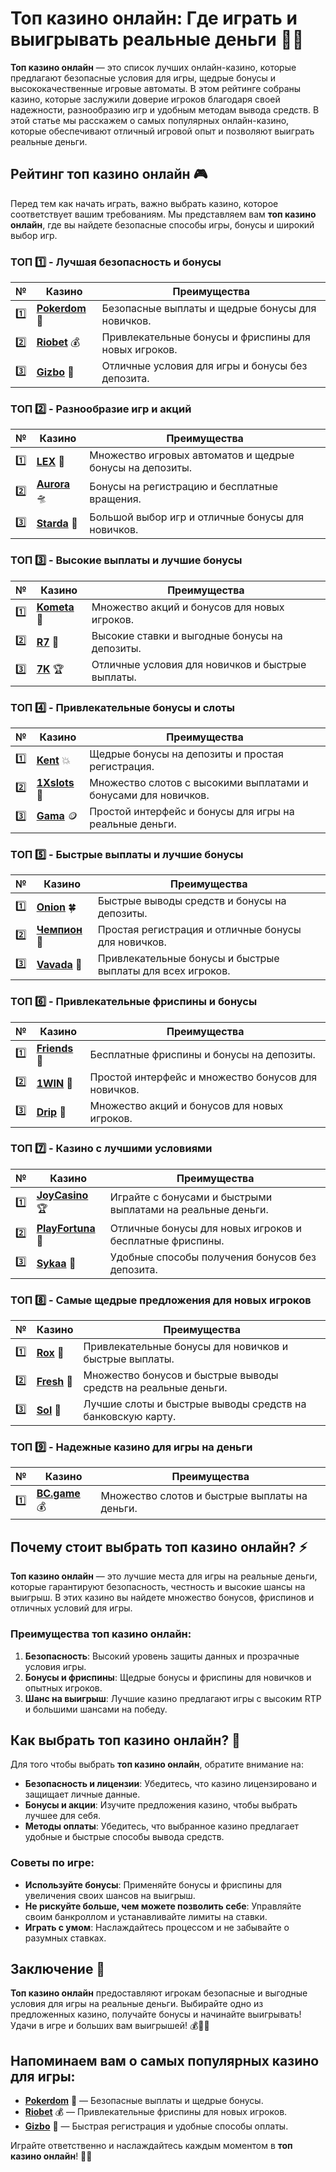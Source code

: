 # Топ казино онлайн: Где играть и выигрывать реальные деньги 🎰💸

**Топ казино онлайн** — это список лучших онлайн-казино, которые предлагают безопасные условия для игры, щедрые бонусы и высококачественные игровые автоматы. В этом рейтинге собраны казино, которые заслужили доверие игроков благодаря своей надежности, разнообразию игр и удобным методам вывода средств. В этой статье мы расскажем о самых популярных онлайн-казино, которые обеспечивают отличный игровой опыт и позволяют выиграть реальные деньги.

## Рейтинг топ казино онлайн 🎮

Перед тем как начать играть, важно выбрать казино, которое соответствует вашим требованиям. Мы представляем вам **топ казино онлайн**, где вы найдете безопасные способы игры, бонусы и широкий выбор игр.

### ТОП 1️⃣ - Лучшая безопасность и бонусы

| №  | Казино | Преимущества |
|----|--------|--------------|
| 1️⃣ | [**Pokerdom**](https://brandplay.link/4k77v2yx) 🎉 | Безопасные выплаты и щедрые бонусы для новичков. |
| 2️⃣ | [**Riobet**](https://brandplay.link/7xBLTPyj) 💰 | Привлекательные бонусы и фриспины для новых игроков. |
| 3️⃣ | [**Gizbo**](https://brandplay.link/bprXw4YV) 🎁 | Отличные условия для игры и бонусы без депозита. |

### ТОП 2️⃣ - Разнообразие игр и акций

| №  | Казино | Преимущества |
|----|--------|--------------|
| 1️⃣ | [**LEX**](https://brandplay.link/zW4hdDFV) 🎯 | Множество игровых автоматов и щедрые бонусы на депозиты. |
| 2️⃣ | [**Aurora**](https://10trafic-stat2.com/click/668546556bcc6313411604bd/6766/13032/subaccount) 🛸 | Бонусы на регистрацию и бесплатные вращения. |
| 3️⃣ | [**Starda**](https://brandplay.link/fB7xwRFL) 🎉 | Большой выбор игр и отличные бонусы для новичков. |

### ТОП 3️⃣ - Высокие выплаты и лучшие бонусы

| №  | Казино | Преимущества |
|----|--------|--------------|
| 1️⃣ | [**Kometa**](https://brandplay.link/8ZymQJV8) 💎 | Множество акций и бонусов для новых игроков. |
| 2️⃣ | [**R7**](https://brandplay.link/bMd3Yjsw) 🎯 | Высокие ставки и выгодные бонусы на депозиты. |
| 3️⃣ | [**7K**](https://brandplay.link/BvQyFShp) 🏆 | Отличные условия для новичков и быстрые выплаты. |

### ТОП 4️⃣ - Привлекательные бонусы и слоты

| №  | Казино | Преимущества |
|----|--------|--------------|
| 1️⃣ | [**Kent**](https://brandplay.link/Fv2WP3js) 💥 | Щедрые бонусы на депозиты и простая регистрация. |
| 2️⃣ | [**1Xslots**](https://brandplay.link/hSB1khtr) 🏅 | Множество слотов с высокими выплатами и бонусами для новичков. |
| 3️⃣ | [**Gama**](https://brandplay.link/j6NMKsDz) 🪙 | Простой интерфейс и бонусы для игры на реальные деньги. |

### ТОП 5️⃣ - Быстрые выплаты и лучшие бонусы

| №  | Казино | Преимущества |
|----|--------|--------------|
| 1️⃣ | [**Onion**](https://brandplay.link/zBGRVpQ9) 🍀 | Быстрые выводы средств и бонусы на депозиты. |
| 2️⃣ | [**Чемпион**](https://temon-gter.cfd/go/lRq?p80412p304504pcc44t17455) 🏅 | Простая регистрация и отличные бонусы для новичков. |
| 3️⃣ | [**Vavada**](https://vavadapartner.pro/?promo=ea5c9275-6854-4505-94fc-95ab18221945-linkb2) 🎁 | Привлекательные бонусы и быстрые выплаты для всех игроков. |

### ТОП 6️⃣ - Привлекательные фриспины и бонусы

| №  | Казино | Преимущества |
|----|--------|--------------|
| 1️⃣ | [**Friends**](https://gofriends.vc/linkb2) 🎰 | Бесплатные фриспины и бонусы на депозиты. |
| 2️⃣ | [**1WIN**](https://brandplay.link/smXVpBbG) 💸 | Простой интерфейс и множество бонусов для новичков. |
| 3️⃣ | [**Drip**](https://drp-ircp01.com/c07e6a3db) 🤑 | Множество акций и бонусов для новых игроков. |

### ТОП 7️⃣ - Казино с лучшими условиями

| №  | Казино | Преимущества |
|----|--------|--------------|
| 1️⃣ | [**JoyCasino**](https://rpc30.call2me.pro/?/ru/registration?apkpop=0&partner=p24970p3291217pc98f) 🏆 | Играйте с бонусами и быстрыми выплатами на реальные деньги. |
| 2️⃣ | [**PlayFortuna**](https://fortunapromo.net/alt/playfortuna/registration?0dc4a9362a71feb7e3f165fb8e766f70) 🎉 | Отличные бонусы для новых игроков и бесплатные фриспины. |
| 3️⃣ | [**Sykaa**](https://s-two-way.com/?source=linkb2&pid=30697) 💎 | Удобные способы получения бонусов без депозита. |

### ТОП 8️⃣ - Самые щедрые предложения для новых игроков

| №  | Казино | Преимущества |
|----|--------|--------------|
| 1️⃣ | [**Rox**](https://rox-pvwfpjgcxe.com/cb1ee18a5) 🎯 | Привлекательные бонусы для новичков и быстрые выплаты. |
| 2️⃣ | [**Fresh**](https://fresh-eumwkxwao.com/c3f7b485d) 🎰 | Множество бонусов и быстрые выводы средств на реальные деньги. |
| 3️⃣ | [**Sol**](https://sol-mmtdzfbaco.com/cb2415bca) 🏅 | Лучшие слоты и быстрые выводы средств на банковскую карту. |

### ТОП 9️⃣ - Надежные казино для игры на деньги

| №  | Казино | Преимущества |
|----|--------|--------------|
| 1️⃣ | [**BC.game**](https://partnerbcgame.com/dcc53d441) 💰 | Множество слотов и быстрые выплаты на деньги. |

## Почему стоит выбрать **топ казино онлайн**? ⚡

**Топ казино онлайн** — это лучшие места для игры на реальные деньги, которые гарантируют безопасность, честность и высокие шансы на выигрыш. В этих казино вы найдете множество бонусов, фриспинов и отличных условий для игры.

### Преимущества топ казино онлайн:
1. **Безопасность**: Высокий уровень защиты данных и прозрачные условия игры.
2. **Бонусы и фриспины**: Щедрые бонусы и фриспины для новичков и опытных игроков.
3. **Шанс на выигрыш**: Лучшие казино предлагают игры с высоким RTP и большими шансами на победу.

## Как выбрать **топ казино онлайн**? 🎰

Для того чтобы выбрать **топ казино онлайн**, обратите внимание на:
- **Безопасность и лицензии**: Убедитесь, что казино лицензировано и защищает личные данные.
- **Бонусы и акции**: Изучите предложения казино, чтобы выбрать лучшее для себя.
- **Методы оплаты**: Убедитесь, что выбранное казино предлагает удобные и быстрые способы вывода средств.

### Советы по игре:
- **Используйте бонусы**: Применяйте бонусы и фриспины для увеличения своих шансов на выигрыш.
- **Не рискуйте больше, чем можете позволить себе**: Управляйте своим банкроллом и устанавливайте лимиты на ставки.
- **Играть с умом**: Наслаждайтесь процессом и не забывайте о разумных ставках.

## Заключение 🌟

**Топ казино онлайн** предоставляют игрокам безопасные и выгодные условия для игры на реальные деньги. Выбирайте одно из предложенных казино, получайте бонусы и начинайте выигрывать! Удачи в игре и больших вам выигрышей! 💰🎰✨

## Напоминаем вам о самых популярных казино для игры:

- [**Pokerdom**](https://brandplay.link/4k77v2yx) 🎉 — Безопасные выплаты и щедрые бонусы.
- [**Riobet**](https://brandplay.link/7xBLTPyj) 💰 — Привлекательные фриспины для новых игроков.
- [**Gizbo**](https://brandplay.link/bprXw4YV) 🎁 — Быстрая регистрация и удобные способы оплаты.

Играйте ответственно и наслаждайтесь каждым моментом в **топ казино онлайн**! 🎰💸
